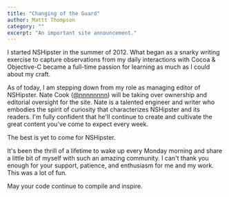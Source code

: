 ```yaml
---
title: "Changing of the Guard"
author: Mattt Thompson
category: ""
excerpt: "An important site announcement."
---
```


I started NSHipster in the summer of 2012. What began as a snarky writing exercise to capture  observations from my daily interactions with Cocoa & Objective-C became a full-time passion for learning as much as I could about my craft.

As of today, I am stepping down from my role as managing editor of NSHipster. Nate Cook ([@nnnnnnnn](https://twitter.com/nnnnnnnn)) will be taking over ownership and editorial oversight for the site. Nate is a talented engineer and writer who embodies the spirit of curiosity that characterizes NSHipster and its readers. I'm fully confident that he'll continue to create and cultivate the great content you've come to expect every week.

The best is yet to come for NSHipster.

It's been the thrill of a lifetime to wake up every Monday morning and share a little bit of myself with such an amazing community. I can't thank you enough for your support, patience, and enthusiasm for me and my work. This was a lot of fun.

May your code continue to compile and inspire.
